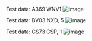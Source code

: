 Test data: A369 WNV1
![image](https://github.com/user-attachments/assets/45e8df61-2ddc-4231-a261-38c97ea898f0)

Test data: BV03 NXD, 5
![image](https://github.com/user-attachments/assets/22637e88-6299-48f6-9c0a-16f3b540205b)

Test data: CS73 CSP, 1
![image](https://github.com/user-attachments/assets/715c9876-d50c-4f4a-9338-1c814f67d5fa)


